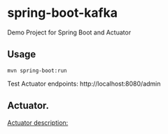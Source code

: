 # spring-boot-kafka
Demo Project for Spring Boot and Actuator

## Usage
```
mvn spring-boot:run
```
Test Actuator endpoints: http://localhost:8080/admin
## Actuator.
[Actuator description: ](https://claudiocifuentes.atlassian.net/l/c/fXtktW8X)